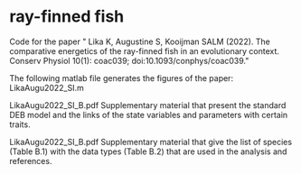 # ray-finned fish

Code for the paper " Lika K, Augustine S, Kooijman SALM (2022). The comparative energetics of the ray-finned fish in an evolutionary context. Conserv Physiol 10(1): coac039; doi:10.1093/conphys/coac039." 

The following matlab file generates the figures of the paper: LikaAugu2022_SI.m

LikaAugu2022_SI_B.pdf 
Supplementary material that present the standard DEB model and the links of the state variables and parameters with certain traits.

LikaAugu2022_SI_B.pdf 
Supplementary material that  give the list of species (Table B.1) with the data types (Table B.2) that are used in the analysis and references.